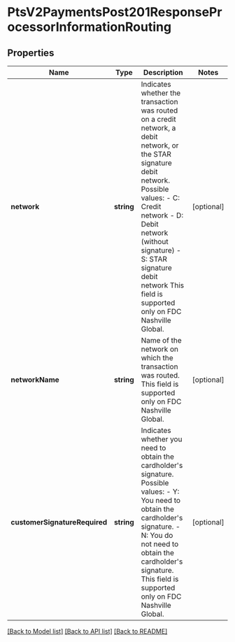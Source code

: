 # PtsV2PaymentsPost201ResponseProcessorInformationRouting

## Properties
Name | Type | Description | Notes
------------ | ------------- | ------------- | -------------
**network** | **string** | Indicates whether the transaction was routed on a credit network, a debit network, or the STAR signature debit network.  Possible values: - C: Credit network - D: Debit network (without signature) - S: STAR signature debit network  This field is supported only on FDC Nashville Global. | [optional] 
**networkName** | **string** | Name of the network on which the transaction was routed.  This field is supported only on FDC Nashville Global. | [optional] 
**customerSignatureRequired** | **string** | Indicates whether you need to obtain the cardholder&#39;s signature.  Possible values: - Y: You need to obtain the cardholder&#39;s signature. - N: You do not need to obtain the cardholder&#39;s signature.  This field is supported only on FDC Nashville Global. | [optional] 

[[Back to Model list]](../README.md#documentation-for-models) [[Back to API list]](../README.md#documentation-for-api-endpoints) [[Back to README]](../README.md)


